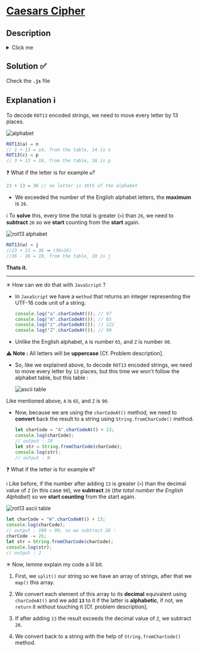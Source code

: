# [Caesars Cipher](https://www.freecodecamp.org/learn/javascript-algorithms-and-data-structures/javascript-algorithms-and-data-structures-projects/caesars-cipher)

## Description

<details>

 <summary>Click me</summary>
 
 One of the simplest and most widely known _ciphers_ is a _Caesar cipher_, also known as a shift cipher. In a shift cipher the meanings of the letters are shifted by some set amount.

A common modern use is the **`ROT13`** cipher, where the values of the letters are shifted by 13 places. Thus `A ↔ N`, `B ↔ O` and so on.

Write a function which takes a **`ROT13`** encoded string as input and returns a decoded string.

All letters will be uppercase. Do not transform any non-alphabetic character (i.e. spaces, punctuation), but do pass them on.

 </details>

## Solution ✅

Check the **`.js`** file

## Explanation ℹ

To decode `ROT13` encoded strings, we need to move every letter by 13 places.

![alphabet](https://i.ibb.co/Km6ZPDL/download.png)

```javascript
ROT13(a) = n
// 1 + 13 = 14, from the table, 14 is n
ROT13(c) = p
// 3 + 13 = 16, from the table, 16 is p
```

❓ What if the letter is for example `w`?

```javascript
23 + 13 = 36 // no letter is 36th of the alphabet
```

- We exceeded the number of the English alphabet letters, the **maximum** is `26`.

ℹ To **solve** this, every time the total is greater (`>`) than `26`, we need to **subtract** `26` so we **start** counting from the **start** again.

![rot13 alphabet](https://i.ibb.co/WyPWnfF/rot13-alphabet.webp)

```javascript
ROT13(w) = j
//23 + 13 = 36 ➡ (36>26)
//36 - 26 = 10, from the table, 10 is j
```

**Thats it.**

---

✳ How can we do that with `JavaScript` ?

- In `JavaScript` we have a `method` that returns an integer representing the UTF-16 code unit of a string.

  ```javascript
  console.log("a".charCodeAt()); // 97
  console.log("A".charCodeAt()); // 65
  console.log("z".charCodeAt()); // 122
  console.log("Z".charCodeAt()); // 90
  ```

- Unlike the English alphabet, `A` is number `65`, and `Z` is number `90`.

**⚠ Note :** All letters will be **uppercase** [Cf. Problem description].

- So, like we explained above, to decode `ROT13` encoded strings, we need to move every letter by `13` places, but this time we won't follow the alphabet table, but this table :

  ![ascii table](https://i.ibb.co/2jKP5zv/ascii-table.webp)

Like mentioned above, `A` is `65`, and `Z` is `90`.

- Now, because we are using the `charCodeAt()` method, we need to **convert** back the result to a string using `String.fromCharCode()` method.

  ```javascript
  let charCode = "A".charCodeAt() + 13;
  console.log(charCode);
  // output : 78
  let str = String.fromCharCode(charCode);
  console.log(str);
  // output : N
  ```

❓ What if the letter is for example `W`?

ℹ Like before, if the number after adding `13` is greater (`>`) than the decimal value of `Z` (in this case `90`), we **subtract** `26` (_the total number the English Alphabet_) so we **start counting** from the start again.

![rot13 ascii table](https://i.ibb.co/gmq6Gvx/rot13-ascii-table.webp)

```javascript
let charCode = "W".charCodeAt() + 13;
console.log(charCode);
// output : 100 > 90, so we subtract 26 :
charCode -= 26;
let str = String.fromCharCode(charCode);
console.log(str);
// output : J
```

✳ Now, lemme explain my code a lil bit.

1. First, we `split()` our string so we have an array of strings, after that we `map()` this array.

2. We convert each element of this array to its **decimal** equivalent using `charCodeAt()` and we add **`13`** to it if the latter is **alphabetic**, if not, we `return` it without touching it [Cf. problem description].

3. If after adding `13` the result exceeds the decimal value of `Z`, we subtract `26`.

4. We convert back to a string with the help of `String.fromCharCode()` method.
